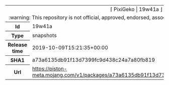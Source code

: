 <html><table>
<tr><td colspan="2" align="center"><img width="0" height="0"><br/>⌈ PixiGeko | 19w41a ⌋<br/><img width="0" height="0"></td></tr>
<tr><td colspan="2" align="center"><img width="0" height="0"><br/>
:warning: This repository is not official, approved, endorsed, associated or connected with Mojang :warning:
<br/><img width="0" height="0"></td></tr>
<tr><th>Id</th><td>19w41a</td></tr>
<tr><th>Type</th><td>snapshots</td></tr>
<tr><th>Release time</th><td>2019-10-09T15:21:35+00:00</td></tr>
<tr><th>SHA1</th><td>a73a6135db91f13d7399fc9d438c24a7a80fb819</td></tr>
<tr><th>Url</th><td><a href="https://piston-meta.mojang.com/v1/packages/a73a6135db91f13d7399fc9d438c24a7a80fb819/19w41a.json">https://piston-meta.mojang.com/v1/packages/a73a6135db91f13d7399fc9d438c24a7a80fb819/19w41a.json</a></td></tr>